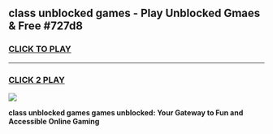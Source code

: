 
## class unblocked games - Play Unblocked Gmaes & Free #727d8
<h3>
<a href="https://premium.freeplayer.one?title=class_unblocked_games&ref=03M">CLICK TO PLAY</a></h3>
<hr>

<h3>
<a href="https://premium.freeplayer.one?title=class_unblocked_games&ref=03M">CLICK 2 PLAY</a>
  
</h3>

<a href="https://premium.freeplayer.one?title=class_unblocked_games&ref=03M"><img src="https://clearcache.store/games.png"></a>


**class unblocked games games unblocked: Your Gateway to Fun and Accessible Online Gaming**
